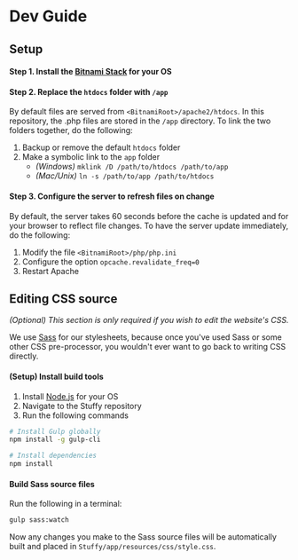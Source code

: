 # Dev Guide

## Setup


#### Step 1. Install the [Bitnami Stack](https://bitnami.com/tag/postgresql) for your OS

#### Step 2. Replace the `htdocs` folder with `/app`

By default files are served from `<BitnamiRoot>/apache2/htdocs`. In this repository, the .php files are stored in the `/app` directory. To link the two folders together, do the following:

1. Backup or remove the default `htdocs` folder
2. Make a symbolic link to the `app` folder
    - *(Windows)* `mklink /D /path/to/htdocs /path/to/app`
    - *(Mac/Unix)* `ln -s /path/to/app /path/to/htdocs`

#### Step 3. Configure the server to refresh files on change

By default, the server takes 60 seconds before the cache is updated and for your browser to reflect file changes. To have the server update immediately, do the following:

1. Modify the file `<BitnamiRoot>/php/php.ini`
2. Configure the option `opcache.revalidate_freq=0` 
3. Restart Apache

## Editing CSS source

*(Optional) This section is only required if you wish to edit the website's CSS.*

We use [Sass](http://sass-lang.com/) for our stylesheets, because once you've used Sass or some other CSS pre-processor, you wouldn't ever want to go back to writing CSS directly.

#### (Setup) Install build tools

1. Install [Node.js](https://nodejs.org/en/download/) for your OS
2. Navigate to the Stuffy repository
3. Run the following commands

```bash
# Install Gulp globally
npm install -g gulp-cli

# Install dependencies
npm install 
```

#### Build Sass source files

Run the following in a terminal:

```bash
gulp sass:watch
```

Now any changes you make to the Sass source files will be automatically built and placed in `Stuffy/app/resources/css/style.css`.
